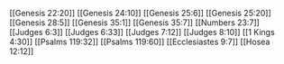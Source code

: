 [[Genesis 22:20]]
[[Genesis 24:10]]
[[Genesis 25:6]]
[[Genesis 25:20]]
[[Genesis 28:5]]
[[Genesis 35:1]]
[[Genesis 35:7]]
[[Numbers 23:7]]
[[Judges 6:3]]
[[Judges 6:33]]
[[Judges 7:12]]
[[Judges 8:10]]
[[1 Kings 4:30]]
[[Psalms 119:32]]
[[Psalms 119:60]]
[[Ecclesiastes 9:7]]
[[Hosea 12:12]]
